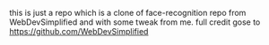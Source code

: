 this is just a repo which is a clone of face-recognition repo from WebDevSimplified and with some tweak from me.
full credit gose to
https://github.com/WebDevSimplified